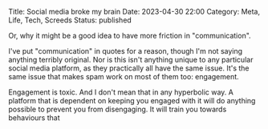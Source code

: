 Title: Social media broke my brain
Date: 2023-04-30 22:00
Category: Meta, Life, Tech, Screeds
Status: published

Or, why it might be a good idea to have more friction in "communication".

I've put "communication" in quotes for a reason, though I'm not saying anything terribly original. Nor is this isn't anything unique to any particular social media platform, as they practically all have the same issue. It's the same issue that makes spam work on most of them too: engagement.

Engagement is toxic. And I don't mean that in any hyperbolic way. A platform that is dependent on keeping you engaged with it will do anything possible to prevent you from disengaging. It will train you towards behaviours that 
